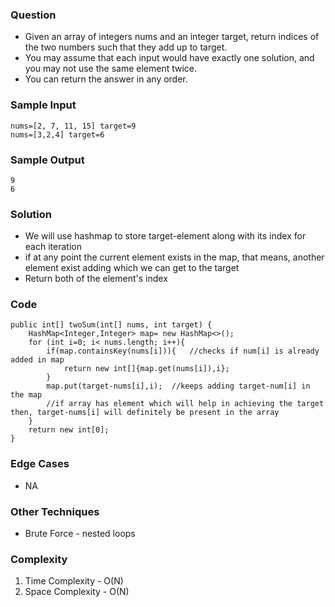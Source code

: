 ### Question
- Given an array of integers nums and an integer target, return indices of the two numbers such that they add up to target. 
- You may assume that each input would have exactly one solution, and you may not use the same element twice. 
- You can return the answer in any order.

### Sample Input
    nums=[2, 7, 11, 15] target=9
    nums=[3,2,4] target=6

### Sample Output
    9
    6

### Solution
- We will use hashmap to store target-element along with its index for each iteration
- if at any point the current element exists in the map, that means, another element exist adding which we can get to the target
- Return both of the element's index

### Code
    public int[] twoSum(int[] nums, int target) {
        HashMap<Integer,Integer> map= new HashMap<>();
        for (int i=0; i< nums.length; i++){
            if(map.containsKey(nums[i])){   //checks if num[i] is already added in map
                return new int[]{map.get(nums[i]),i};
            }
            map.put(target-nums[i],i);  //keeps adding target-num[i] in the map
            //if array has element which will help in achieving the target then, target-nums[i] will definitely be present in the array
        }
        return new int[0];
    }

### Edge Cases
- NA

### Other Techniques
- Brute Force - nested loops

### Complexity
1. Time Complexity - O(N)
2. Space Complexity - O(N)